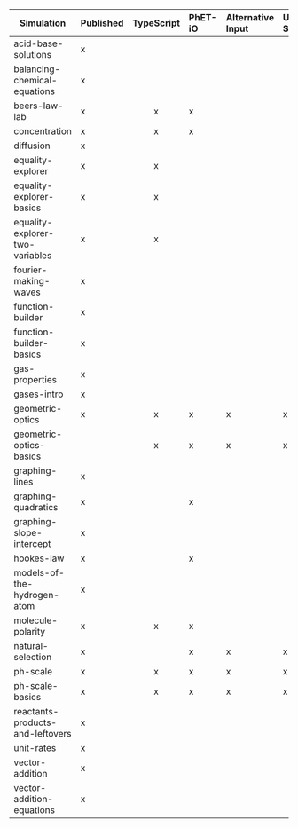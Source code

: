 | Simulation                      | Published | TypeScript | PhET-iO | Alternative Input | UI Sound | Dynamic Locale |
|---------------------------------|:----------|:----------:|:--------|:------------------|:---------|:---------------|
| acid-base-solutions             | x         |            |         |                   |          |                |
| balancing-chemical-equations    | x         |            |         |                   |          |                |
| beers-law-lab                   | x         |     x      | x       |                   |          |                |
| concentration                   | x         |     x      | x       |                   |          |                |
| diffusion                       | x         |            |         |                   |          |                |
| equality-explorer               | x         |     x      |         |                   |          |                |
| equality-explorer-basics        | x         |     x      |         |                   |          |                |
| equality-explorer-two-variables | x         |     x      |         |         |          |                |
| fourier-making-waves            | x         |            |         |         |          |                |
| function-builder                | x         |            |         |         |          |                |
| function-builder-basics         | x         |            |         |         |          |                |
| gas-properties                  | x         |            |         |         |          |                |
| gases-intro                     | x         |            |         |         |          |                |
| geometric-optics                | x         |     x      | x       | x       | x        | x              |
| geometric-optics-basics         |           |     x      | x       | x       | x        | x              |
| graphing-lines                  | x         |            |         |         |          |                |
| graphing-quadratics             | x         |            | x       |         |          |                |
| graphing-slope-intercept        | x         |            |         |         |          |                |
| hookes-law                      | x         |            | x       |         |          |                |
| models-of-the-hydrogen-atom     | x         |            |         |         |          | x              |
| molecule-polarity               | x         |     x      | x       |         |          |                |
| natural-selection               | x         |            | x       | x       | x        | x              |
| ph-scale                        | x         |     x      | x       | x       | x        | x              |
| ph-scale-basics                 | x         |     x      | x       | x       | x        | x              |
| reactants-products-and-leftovers | x         |            |         |         |          |                |
| unit-rates                      | x         |            |         |         |          |                |
| vector-addition                 | x         |            |         |         |          |                |
| vector-addition-equations       | x|            |         |         |          |                |
